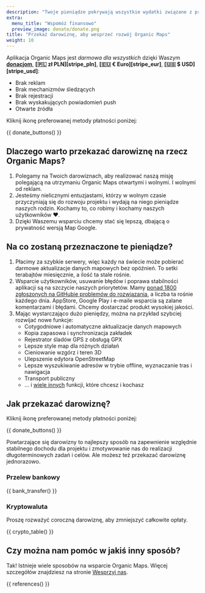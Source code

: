 ```yaml
---
description: "Twoje pieniądze pokrywają wszystkie wydatki związane z projektem i motywują nas do ulepszania Organic Maps."
extra:
  menu_title: "Wspomóż finansowo"
  preview_image: donate/donate.png
title: "Przekaż darowiznę, aby wesprzeć rozwój Organic Maps"
weight: 10
---
```


Aplikacja Organic Maps jest _darmowa dla wszystkich_ dzięki Waszym
**[donacjom][stripe]**, **[🇵🇱 zł PLN][stripe_pln]**, **[🇪🇺 € Euro][stripe_eur]**, **[🇺🇸 $ USD][stripe_usd]**:

- Brak reklam
- Brak mechanizmów śledzących
- Brak rejestracji
- Brak wyskakujących powiadomień push
- Otwarte źródła

Kliknij ikonę preferowanej metody płatności poniżej:

{{ donate_buttons() }}

## Dlaczego warto przekazać darowiznę na rzecz Organic Maps?

1. Polegamy na Twoich darowiznach, aby realizować naszą misję polegającą na
   utrzymaniu Organic Maps otwartymi i wolnymi. I wolnymi od reklam.
2. Jesteśmy nielicznymi entuzjastami, którzy w wolnym czasie przyczyniają
   się do rozwoju projektu i wydają na niego pieniądze naszych
   rodzin. Kochamy to, co robimy i kochamy naszych użytkowników ❤️.
3. Dzięki Waszemu wsparciu chcemy stać się lepszą, dbającą o prywatność
   wersją Map Google.

## Na co zostaną przeznaczone te pieniądze?

1. Płacimy za szybkie serwery, więc każdy na świecie może pobierać darmowe
   aktualizacje danych mapowych bez opóźnień. To setki terabajtów
   miesięcznie, a ilość ta stale rośnie.
2. Wsparcie użytkowników, usuwanie błędów i poprawa stabilności aplikacji są
   na szczycie naszych priorytetów. Mamy [ponad 1800 zgłoszonych na GitHubie
   problemów do rozwiązania][github issues], a liczba ta rośnie każdego
   dnia. AppStore, Google Play i e-maile wsparcia są zalane komentarzami i
   błędami. Chcemy dostarczać produkt wysokiej jakości.
3. Mając wystarczająco dużo pieniędzy, można na przykład szybciej rozwijać
   nowe funkcje:
   - Cotygodniowe i automatyczne aktualizacje danych mapowych
   - Kopia zapasowa i synchronizacja zakładek
   - Rejestrator śladów GPS z obsługą GPX
   - Lepsze style map dla różnych działań
   - Cieniowanie wzgórz i teren 3D
   - Ulepszenie edytora OpenStreetMap
   - Lepsze wyszukiwanie adresów w trybie offline, wyznaczanie tras i
     nawigacja
   - Transport publiczny
   - ... i [wiele innych][github issues] funkcji, które chcesz i kochasz

## Jak przekazać darowiznę?

Kliknij ikonę preferowanej metody płatności poniżej:

{{ donate_buttons() }}

Powtarzające się darowizny to najlepszy sposób na zapewnienie względnie
stabilnego dochodu dla projektu i zmotywowanie nas do realizacji
długoterminowych zadań i celów. Ale możesz też przekazać darowiznę
jednorazowo.

### Przelew bankowy

{{ bank_transfer() }}

### Kryptowaluta

Proszę rozważyć coroczną darowiznę, aby zmniejszyć całkowite opłaty.

{{ crypto_table() }}

## Czy można nam pomóc w jakiś inny sposób?

Tak! Istnieje wiele sposobów na wsparcie Organic Maps. Więcej szczegółów
znajdziesz na stronie [Wesprzyj nas](@/contribute/index.pl.md).

[stripe]: https://donate.organicmaps.app/ "Wesprzyj przez Stripe"
[github issues]: https://github.com/organicmaps/organicmaps/issues "Problemy na GitHub"

{{ references() }}
